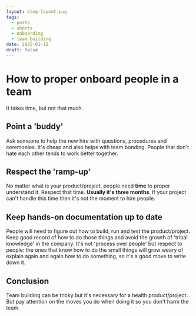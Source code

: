 ```yaml
---
layout: blog-layout.pug
tags:
  - posts
  - shorts
  - onboarding
  - team building
date: 2025-01-12
draft: false
---
```

# How to proper onboard people in a team

It takes time, but not that much.

## Point a 'buddy'

Ask someone to help the new hire with questions, procedures and ceremonies. It's
cheap and also helps with team bonding. People that don't hate each other tends
to work better together.

## Respect the 'ramp-up'

No matter what is your product/project, people need **time** to proper
understand it. Respect that time. **Usually it's three months**. If your project
can't handle this time then it's not the moment to hire people.

## Keep hands-on documentation up to date

People will need to figure out how to build, run and test the product/project.
Keep good record of how to do those things and avoid the growth of
'tribal knowledge' in the company. It's not 'process over people' but respect to
people: the ones that know how to do the small things will grow weary of explain
again and again how to do something, so it's a good move to write down it.

## Conclusion

Team building can be tricky but it's necessary for a health product/project. But
pay attention on the moves you do when doing it so you don't harm the team.

